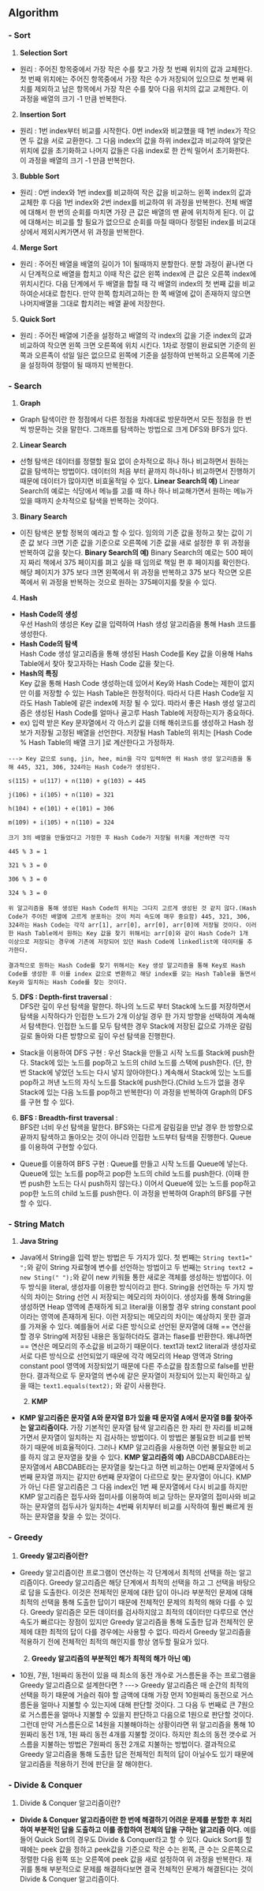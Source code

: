 ## Algorithm

### - Sort
  1. **Selection Sort**
   - 원리 :
  주어진 항목중에서 가장 작은 수를 찾고 가장 첫 번째 위치의 값과 교체한다. 첫 번째 위치에는 주어진 항목중에서 가장 작은 수가 저장되어 있으므로 첫 번째 위치를 제외하고 남은 항목에서 가장 작은 수를 찾아 다음 위치의 값교 교체한다. 이 과정을 배열의 크기 -1 만큼 반복한다.

  2. **Insertion Sort**
   - 원리 :
  1번 index부터 비교를 시작한다. 0번 index와 비교했을 때 1번 index가 작으면 두 값을 서로 교환한다. 그 다음 index의 값을 하위 index값과 비교하여 알맞은 위치에 값을 초기화하고 나머지 값들은 다음 index로 한 칸씩 밀어서 초기화한다. 이 과정을 배열의 크기 -1 만큼 반복한다.  
  3. **Bubble Sort**
   - 원리 :
  0번 index와 1번 index를 비교하여 작은 값을 비교하느 왼쪽 index의 값과 교체한 후 다음 1번 index와 2번 index를 비교하여 위 과정을 반복한다. 전체 배열에 대해서 한 번의 순회를 마치면 가장 큰 값은 배열의 맨 끝에 위치하게 된다. 이 값에 대해서는 비교를 할 필요가 없으므로 순회를 마칠 때마다 정렬된 index를 비교대상에서 제외시켜가면서 위 과정을 반복한다.

  4. **Merge Sort**
   - 원리 :
 주어진 배열을 배열의 길이가 1이 될때까지 분할한다. 분할 과정이 끝나면 다시 단계적으로 배열을 합치고 이때 작은 값은 왼쪽 index에 큰 값은 오른쪽 index에 위치시킨다. 다음 단계에서 두 배열을 합칠 때 각 배열의 index의 첫 번째 값을 비교하여순서대로 합친다. 만약 한쪽 합치려고하는 한 쪽 배열에 값이 존재하지 않으면 나머지배열을 그대로 합치려는 배열 끝에 저장한다.  

  5. **Quick Sort**
   - 원리 :
  주어진 배열에 기준을 설정하고 배열의 각 index의 값을 기준 index의 값과 비교하여 작으면 왼쪽 크면 오른쪽에 위치 시킨다. 1차로 정렬이 완료되면 기준의 왼쪽과 오른족이 섞일 일은 없으므로 왼쪽에 기준을 설정하여 반복하고 오른쪽에 기준을 설정하여 정렬이 될 때까지 반복한다.



### - Search
  1. **Graph**
   - Graph 탐색이란 한 정점에서 다른 정점을 차례대로 방문하면서 모든 정점을 한 번씩 방문하는 것을 말한다. 그래프를 탐색하는 방법으로 크게 DFS와 BFS가 있다.


  2. **Linear Search**
   - 선형 탐색은 데이터를 정렬할 필요 없이 순차적으로 하나 하나 비교하면서 원하는 값을 탐색하는 방법이다. 데이터의 처음 부터 끝까지 하나하나 비교하면서 진행하기 때문에 데이터가 많아지면 비효울적일 수 있다.
  **Linear Search의 예)** Linear Search의 예로는 식당에서 메뉴를 고를 때 하나 하나 비교해가면서 원하는 메뉴가 있을 때까지 순차적으로 탐색을 반복하는 것이다.


  3. **Binary Search**
   - 이진 탐색은 분할 정복의 예라고 할 수 있다. 임의의 기준 값을 정하고 찾는 값이 기준 값 보다 크면 기준 값을 기준으로 오른쪽에 기준 값을 새로 설정한 후 위 과정을 반복하여 값을 찾는다.
  **Binary Search의 예)** Binary Search의 예로는 500 페이지 짜리 책에서 375 페이지를 펴고 싶을 때 임의로 책일 편 후 페이지를 확인한다. 해당 페이지가 375 보다 크면 왼쪽에서 위 과정을 반복하고 375 보다 작으면 오른쪽에서 위 과정을 반복하는 것으로 원하는 375페이지를 찾을 수 있다.


  4. **Hash**  
   - **Hash Code의 생성**  
         우선 Hash의 생성은 Key  값을 입력하여  Hash 생성 알고리즘을 통해 Hash 코드를 생성한다.
   - **Hash Code의 탐색**  
  Hash Code 생성 알고리즘을 통해 생성된 Hash Code를 Key 값을 이용해 Hahs Table에서 찾아 찾고자하는 Hash Code 값을 찾는다.
   - **Hash의 특징**  
  Key 값을 통해 Hash Code 생성하는데 있어서 Key와 Hash Code는 제한이 없지만 이를 저장할 수 있는 Hash Table은 한정적이다. 따라서 다른 Hash Code일 지라도 Hash Table에 같은 index에 저장 될 수 있다. 따라서 좋은 Hash 생성 알고리즘은 생성된 Hash Code를 얼마나 골고루 Hash Table에 저장하는지가 중요하다.  
   - ex) 입력 받은 Key 문자열에서 각 아스키 값을 더해 해쉬코드를 생성하고 Hash 정보가 저장될 고정된 배열을 선언한다. 저장될 Hash Table의 위치는 [Hash Code % Hash Table의 배열 크기 ]로 계산한다고 가정하자.


    ---> Key 값으로 sung, jin, hee, min을 각각 입력하면 위 Hash 생성 알고리즘을 통해 445, 321, 306, 324라는 Hash Code가 생성된다.  
    
    s(115) + u(117) + n(110) + g(103) = 445

    j(106) + i(105) + n(110) = 321

    h(104) + e(101) + e(101) = 306

    m(109) + i(105) + n(110) = 324

    크기 3의 배열을 만들었다고 가정한 후 Hash Code가 저장될 위치를 계산하면 각각

    445 % 3 = 1

    321 % 3 = 0

    306 % 3 = 0

    324 % 3 = 0

    위 알고리즘을 통해 생성된 Hash Code의 위치는 그다지 고르게 생성된 것 같지 않다.(Hash Code가 주어진 배열에 고르게 분포하는 것이 처리 속도에 매우 중요함) 445, 321, 306, 324라는 Hash Code는 각각 arr[1], arr[0], arr[0], arr[0]에 저장될 것이다. 이러한 Hash Table에서 원하는 Key 값을 찾기 위해서는 arr[0]와 같이 Hash Code가 1개 이상으로 저장되는 경우에 기존에 저장되어 있던 Hash Code에 linkedlist에 데이터를 추가한다.

    결과적으로 원하는 Hash Code를 찾기 위해서는 Key 생성 알고리즘을 통해 Key로 Hash Code를 생성한 후 이를 index 값으로 변환하고 해당 index를 갖는 Hash Table을 돌면서 Key와 일치하는 Hash Code를 찾는 것이다.



  5. **DFS : Depth-first traversal** :  
  DFS란 깊이 우선 탐색을 말한다. 하나의 노드로 부터 Stack에 노드를 저장하면서 탐색을 시작하다가 인접한 노드가 2개 이상일 경우 한 가지 방향을 선택하여 계속해서 탐색한다. 인접한 노드를 모두 탐색한 경우 Stack에 저장된 값으로 가까운 갈림길로 돌아와 다른 방향으로 깊이 우선 탐색을 진행한다.
   - Stack을 이용하여 DFS 구현 : 우선 Stack을 만들고 시작 노드를 Stack에 push한다. Stack에 있는 노드를 pop하고 노드의 child 노드를 스택에 push한다. (단, 한 번 Stack에 넣었던 노드는 다시 넣지 않아야한다.) 계속해서 Stack에 있는 노드를 pop하고 꺼낸 노드의 자식 노드를 Stack에 push한다.(Child 노드가 없을 경우 Stack에 있는 다음 노드를 pop하고 반복한다) 이 과정을 반복하여 Graph의 DFS를 구현 할 수 있다.

  6. **BFS : Breadth-first traversal** :  
  BFS란 너비 우선 탐색을 말한다. BFS와는 다르게 갈림길을 만날 경우 한 방향으로 끝까지 탐색하고 돌아오는 것이 아니라 인접한 노드부터 탐색을 진행한다. Queue를 이용하여 구현할 수있다.
   - Queue를 이용하여 BFS 구현 : Queue를 만들고 시작 노드를 Queue에 넣는다. Queue에 있는 노드를 pop하고 pop한 노드의 child 노드를 push한다. (이때 한 번 push한 노드는 다시 push하지 않는다.) 이어서 Queue에 있는 노드를 pop하고 pop한 노드의 child 노드를 push한다. 이 과정을 반복하여 Graph의 BFS를 구현 할 수 있다.



### - String Match
  1. **Java String**
- Java에서 String을 입력 받는 방법은 두 가지가 있다. 첫 번째는 <code>String text1=" ";</code>와 같이 String 자료형에 변수를 선언하는 방법이고 두 번째는 <code>String text2 = new Sting(" ");</code>와 같이 new 키워들 통한 새로운 객체를 생성하는 방법이다.
  이 두 방식을 literal, 생성자를 이용한 방식이라고 한다. String을 선언하는 두 가지 방식의 차이는 String 선언 시 저장되는 메모리의 차이이다. 생성자를 통해 String을 생성하면 Heap 영역에 존재하게 되고 literal을 이용할 경우 string constant pool이라는 영역에 존재하게 된다.
  이런 저장되는 메모리의 차이는 예상하지 못한 결과를 가져올 수 있다. 예를들어 서로 다른 방식으로 선언된 문자열에 대해 == 연산을 할 경우 String에 저장된 내용은 동일하더라도 결과는 flase를 반환한다. 왜냐하면 == 연산은 메모리의 주소값을 비교하기 때문이다. text1과 text2 literal과 생성자로 서로 다른 방식으로 선언되었기 때문에 각각 메모리의 Heap 영역과 String constant pool 영역에 저장되었기 때문에 다른 주소값을 참조함으로 false를 반환한다. 결과적으로 두 문자열의 변수에 같은 문자열이 저장되어 있는지 확인하고 싶을 때는 <code>text1.equals(text2);</code> 와 같이 사용한다.

  2. **KMP**
- **KMP 알고리즘은 문자열 A와 문자열 B가 있을 때 문자열 A에서 문자열 B를 찾아주는 알고리즘이다.**
가장 기본적인 문자열 탐색 알고리즘은 한 자리 한 자리를 비교해가면서 문자열이 일치하는 지 검사하는 방법이다. 이 방법은 불필요한 비교를 반복하기 때문에 비효율적이다. 그러나 KMP 알고리즘을 사용하면 이런 불필요한 비교를 하지 않고 문자열을 찾을 수 있다.
**KMP 알고리즘의 예)** ABCDABCDABE라는 문자열에서 ABCDABE라는 문자열을 찾는다고 하면 비교하는 0번째 문자열에서 5번째 문자열 까지는 같지만 6번째 문자열이 다르므로 찾는 문자열이 아니다. KMP가 아닌 다른 알고리즘은 그 다음 index인 1번 째 문자열에서 다시 비교를 하지만 KMP 알고리즘은 접두사와 접미사를 이용하여 비교 당하는 문자열의 접미사와 비교하는 문자열의 접두사가 일치하는 4번째 위치부터 비교를 시작하여 훨씬 빠르게 원하는 문자열을 찾을 수 있는 것이다.


### - Greedy  
  1. **Greedy 알고리즘이란?**  
- Greedy 알고리즘이란 프로그램이 연산하는 각 단계에서 최적의 선택을 하는 알고리즘이다. Greedy 알고리즘은 해당 단계에서 최적의 선택을 하고 그 선택을 바탕으로 답을 도출한다. 이것은 전체적인 문제에 대한 답이 아니라 부분적인 문제에 대해 최적의 선택을 통해 도출한 답이기 때문에 전체적인 문제의 최적의 해와 다를 수 있다. Greedy 알리즘은 모든 데이터를 검사하지않고 최적의 데이터만 다루므로 연산속도가 빠르다는 장점이 있지만 Greedy 알고리즘을 통해 도출한 답과 전체적인 문제에 대한 최적의 답이 다를 경우에는 사용할 수 없다. 따라서 Greedy 알고리즘을 적용하기 전에 전체적인 최적의 해인지를 항상 염두할 필요가 있다.


  2. **Greedy 알고리즘의 부분적인 해가 최적의 해가 아닌 예)**
- 10원, 7원, 1원짜리 동전이 있을 때 최소의 동전 개수로 거스름돈을 주는 프로그램을 Greedy 알고리즘으로 설계한다면 ?
---> Greedy 알고리즘은 매 순간의 최적의 선택을 하기 때문에 거슬러 줘야 할 금액에 대해 가장 먼저 10원짜리 동전으로 거스름돈을 얼마나 지불할 수 있는지에 대해 판단할 것이다. 그 다음 두 번째로 큰 7원으로 거스름돈을 얼마나 지불할 수 있을지 판단하고 다음으로 1원으로 판단할 것이다. 그런데 만약 거스름돈으로 14원을 지불해야하는 상황이라면 위 알고리즘을 통해 10원짜리 동전 1개, 1원 짜리 동전 4개를 지불할 것이다. 하지만 최소의 동전 갯수로 거스름을 지불하는 방법은 7원짜리 동전 2개로 지불하는 방법이다. 결과적으로 Greedy 알고리즘을 통해 도출한 답은 전체적인 최적의 답이 아닐수도 있기 때문에 알고리즘을 적용하기 전에 판단을 잘 해야한다.  


### - Divide & Conquer
  1. Divide & Conquer 알고리즘이란?
- **Divide & Conquer 알고리즘이란 한 번에 해결하기 어려운 문제를 분할한 후 처리하여 부분적인 답을 도출하고 이를 종합하여 전체의 답을 구하는 알고리즘 이다.**
예를들어 Quick Sort의 경우도 Divide & Conquer라고 할 수 있다. Quick Sort를 할 때에는 peek 값을 정하고 peek값을 기준으로 작은 수는 왼쪽, 큰 수는 오른쪽으로 정렬한 다음 왼쪽 또는 오른쪽에 peek 값을 새로 설정하여 위 과정을 반복한다. 재귀를 통해 부분적으로 문제를 해결하다보면 결국 전체적인 문제가 해결된다는 것이 Divide & Conquer 알고리즘이다.  

